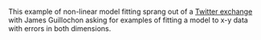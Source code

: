 This example of non-linear model fitting sprang out of a [Twitter exchange](https://twitter.com/farrwill/status/972215383636705280) with James Guillochon asking for examples of fitting a model to x-y data with errors in both dimensions.
